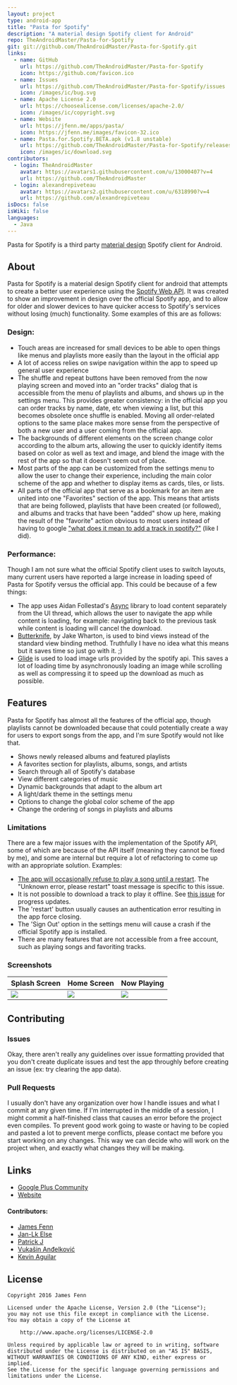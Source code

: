 ```yaml
---
layout: project
type: android-app
title: "Pasta for Spotify"
description: "A material design Spotify client for Android"
repo: TheAndroidMaster/Pasta-for-Spotify
git: git://github.com/TheAndroidMaster/Pasta-for-Spotify.git
links:
  - name: GitHub
    url: https://github.com/TheAndroidMaster/Pasta-for-Spotify
    icon: https://github.com/favicon.ico
  - name: Issues
    url: https://github.com/TheAndroidMaster/Pasta-for-Spotify/issues
    icon: /images/ic/bug.svg
  - name: Apache License 2.0
    url: https://choosealicense.com/licenses/apache-2.0/
    icon: /images/ic/copyright.svg
  - name: Website
    url: https://jfenn.me/apps/pasta/
    icon: https://jfenn.me/images/favicon-32.ico
  - name: Pasta.for.Spotify.BETA.apk (v1.8 unstable)
    url: https://github.com/TheAndroidMaster/Pasta-for-Spotify/releases/download/v1.8/Pasta.for.Spotify.BETA.apk
    icon: /images/ic/download.svg
contributors:
  - login: TheAndroidMaster
    avatar: https://avatars1.githubusercontent.com/u/13000407?v=4
    url: https://github.com/TheAndroidMaster
  - login: alexandrepiveteau
    avatar: https://avatars2.githubusercontent.com/u/6318990?v=4
    url: https://github.com/alexandrepiveteau
isDocs: false
isWiki: false
languages:
  - Java
---
```


Pasta for Spotify is a third party [material design](https://material.google.com/) Spotify client for Android.

## About

Pasta for Spotify is a material design Spotify client for android that attempts to create a better user experience using the [Spotify Web API](https://developer.spotify.com/web-api/). It was created to show an improvement in design over the official Spotify app, and to allow for older and slower devices to have quicker access to Spotify's services without losing (much) functionality. Some examples of this are as follows:
### Design:
- Touch areas are increased for small devices to be able to open things like menus and playlists more easily than the layout in the official app
- A lot of access relies on swipe navigation within the app to speed up general user experience
- The shuffle and repeat buttons have been removed from the now playing screen and moved into an "order tracks" dialog that is accessible from the menu of playlists and albums, and shows up in the settings menu. This provides greater consistency: in the official app you can order tracks by name, date, etc when viewing a list, but this becomes obsolete once shuffle is enabled. Moving all order-related options to the same place makes more sense from the perspective of both a new user and a user coming from the official app.
- The backgrounds of different elements on the screen change color according to the album arts, allowing the user to quickly identify items based on color as well as text and image, and blend the image with the rest of the app so that it doesn't seem out of place.
- Most parts of the app can be customized from the settings menu to allow the user to change their experience, including the main color scheme of the app and whether to display items as cards, tiles, or lists.
- All parts of the official app that serve as a bookmark for an item are united into one "Favorites" section of the app. This means that artists that are being followed, playlists that have been created (or followed), and albums and tracks that have been "added" show up here, making the result of the "favorite" action obvious to most users instead of having to google ["what does it mean to add a track in spotify?"](https://www.google.com/search?newwindow=1&safe=strict&q=what+does+it+mean+to+add+a+track+in+spotify%3F&oq=what+does+it+mean+to+add+a+track+in+spotify) (like I did).

### Performance:
Though I am not sure what the official Spotify client uses to switch layouts, many current users have reported a large increase in loading speed of Pasta for Spotify versus the official app. This could be because of a few things:
- The app uses Aidan Follestad's [Async](https://github.com/afollestad/async) library to load content separately from the UI thread, which allows the user to navigate the app while content is loading, for example: navigating back to the previous task while content is loading will cancel the download.
- [Butterknife](http://jakewharton.github.io/butterknife/), by Jake Wharton, is used to bind views instead of the standard view binding method. Truthfully I have no idea what this means but it saves time so just go with it. ;)
- [Glide](https://github.com/bumptech/glide) is used to load image urls provided by the spotify api. This saves a lot of loading time by asynchronously loading an image while scrolling as well as compressing it to speed up the download as much as possible.

## Features
Pasta for Spotify has almost all the features of the official app, though playlists cannot be downloaded because that could potentially create a way for users to export songs from the app, and I'm sure Spotify would not like that.
- Shows newly released albums and featured playlists
- A favorites section for playlists, albums, songs, and artists
- Search through all of Spotify's database
- View different categories of music
- Dynamic backgrounds that adapt to the album art
- A light/dark theme in the settings menu
- Options to change the global color scheme of the app
- Change the ordering of songs in playlists and albums

### Limitations
There are a few major issues with the implementation of the Spotify API, some of which are because of the API itself (meaning they cannot be fixed by me), and some are internal but require a lot of refactoring to come up with an appropriate solution. Examples:
- [The app will occasionally refuse to play a song until a restart](https://jfenn.me/redirects/?t=github&d=Pasta-for-Spotify/issues/1). The "Unknown error, please restart" toast message is specific to this issue. 
- It is not possible to download a track to play it offline. See [this issue](https://github.com/spotify/android-sdk/issues/2) for progress updates.
- The 'restart' button usually causes an authentication error resulting in the app force closing.
- The 'Sign Out' option in the settings menu will cause a crash if the official Spotify app is installed.
- There are many features that are not accessible from a free account, such as playing songs and favoriting tracks.

### Screenshots

Splash Screen | Home Screen | Now Playing
------------- | ----------- | -----------
![](https://github.com/TheAndroidMaster/Pasta-for-Spotify/blob/master/./.github/images/splash.png?raw=true) | ![](https://github.com/TheAndroidMaster/Pasta-for-Spotify/blob/master/./.github/images/home.png?raw=true) | ![](https://github.com/TheAndroidMaster/Pasta-for-Spotify/blob/master/./.github/images/playing.png?raw=true)

## Contributing
### Issues
Okay, there aren't really any guidelines over issue formatting provided that you don't create duplicate issues and test the app throughly before creating an issue (ex: try clearing the app data).

### Pull Requests
I usually don't have any organization over how I handle issues and what I commit at any given time. If I'm interrupted in the middle of a session, I might commit a half-finished class that causes an error before the project even compiles. To prevent good work going to waste or having to be copied and pasted a lot to prevent merge conflicts, please contact me before you start working on any changes. This way we can decide who will work on the project when, and exactly what changes they will be making.

## Links

- [Google Plus Community](https://plus.google.com/communities/101536497390778012419)
- [Website](http://jfenn.me/projects/pasta-for-spotify/)

#### Contributors:
- [James Fenn](http://jfenn.me/)
- [Jan-Lk Else](https://plus.google.com/+JanLkElse)
- [Patrick J](http://pddstudio.com/)
- [Vukašin Anđelković](https://plus.google.com/+Vuka%C5%A1inAn%C4%91elkovi%C4%87zavukodlak)
- [Kevin Aguilar](https://plus.google.com/+KevinAguilarC)

## License

```nohighlight
Copyright 2016 James Fenn

Licensed under the Apache License, Version 2.0 (the "License");
you may not use this file except in compliance with the License.
You may obtain a copy of the License at

    http://www.apache.org/licenses/LICENSE-2.0

Unless required by applicable law or agreed to in writing, software
distributed under the License is distributed on an "AS IS" BASIS,
WITHOUT WARRANTIES OR CONDITIONS OF ANY KIND, either express or implied.
See the License for the specific language governing permissions and
limitations under the License.
```
